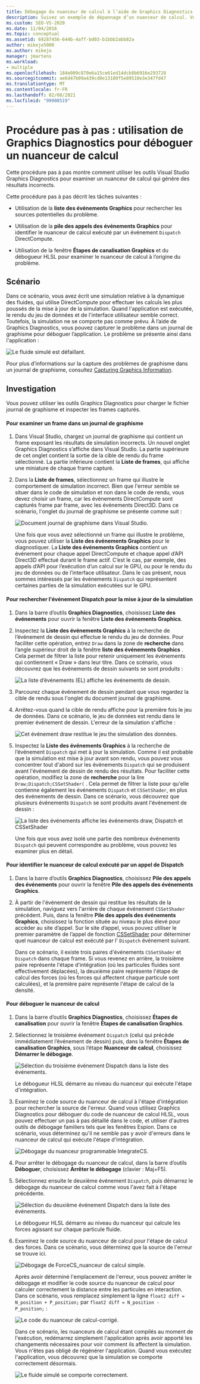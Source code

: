 ```yaml
---
title: Débogage du nuanceur de calcul à l’aide de Graphics Diagnostics
description: Suivez un exemple de dépannage d’un nuanceur de calcul. Vous pouvez voir l’utilisation de la liste des événements Graphics, de la pile des appels des événements graphiques et des étapes de canalisation Graphics.
ms.custom: SEO-VS-2020
ms.date: 11/04/2016
ms.topic: conceptual
ms.assetid: 69287456-644b-4aff-bd03-b1bbb2abb82a
author: mikejo5000
ms.author: mikejo
manager: jmartens
ms.workload:
- multiple
ms.openlocfilehash: 184e009c870e6a15ce61ed14dcb8b6916e293728
ms.sourcegitcommit: ae6d47b09a439cd0e13180f5e89510e3e347fd47
ms.translationtype: MT
ms.contentlocale: fr-FR
ms.lasthandoff: 02/08/2021
ms.locfileid: "99908519"
---
```

# <a name="walkthrough-using-graphics-diagnostics-to-debug-a-compute-shader"></a>Procédure pas à pas : utilisation de Graphics Diagnostics pour déboguer un nuanceur de calcul
Cette procédure pas à pas montre comment utiliser les outils Visual Studio Graphics Diagnostics pour examiner un nuanceur de calcul qui génère des résultats incorrects.

 Cette procédure pas à pas décrit les tâches suivantes :

- Utilisation de la **liste des événements Graphics** pour rechercher les sources potentielles du problème.

- Utilisation de la **pile des appels des événements Graphics** pour identifier le nuanceur de calcul exécuté par un événement `Dispatch` DirectCompute.

- Utilisation de la fenêtre **Étapes de canalisation Graphics** et du débogueur HLSL pour examiner le nuanceur de calcul à l’origine du problème.

## <a name="scenario"></a>Scénario
 Dans ce scénario, vous avez écrit une simulation relative à la dynamique des fluides, qui utilise DirectCompute pour effectuer les calculs les plus poussés de la mise à jour de la simulation. Quand l'application est exécutée, le rendu du jeu de données et de l'interface utilisateur semble correct. Toutefois, la simulation ne se comporte pas comme prévu. À l’aide de Graphics Diagnostics, vous pouvez capturer le problème dans un journal de graphisme pour déboguer l’application. Le problème se présente ainsi dans l'application :

 ![Le fluide simulé est défaillant.](media/gfx_diag_demo_compute_shader_fluid_problem.png "gfx_diag_demo_compute_shader_fluid_problem")

 Pour plus d’informations sur la capture des problèmes de graphisme dans un journal de graphisme, consultez [Capturing Graphics Information](capturing-graphics-information.md).

## <a name="investigation"></a>Investigation
 Vous pouvez utiliser les outils Graphics Diagnostics pour charger le fichier journal de graphisme et inspecter les frames capturés.

#### <a name="to-examine-a-frame-in-a-graphics-log"></a>Pour examiner un frame dans un journal de graphisme

1. Dans Visual Studio, chargez un journal de graphisme qui contient un frame exposant les résultats de simulation incorrects. Un nouvel onglet Graphics Diagnostics s’affiche dans Visual Studio. La partie supérieure de cet onglet contient la sortie de la cible de rendu du frame sélectionné. La partie inférieure contient la **Liste de frames**, qui affiche une miniature de chaque frame capturé.

2. Dans la **Liste de frames**, sélectionnez un frame qui illustre le comportement de simulation incorrect. Bien que l'erreur semble se situer dans le code de simulation et non dans le code de rendu, vous devez choisir un frame, car les événements DirectCompute sont capturés frame par frame, avec les événements Direct3D. Dans ce scénario, l'onglet du journal de graphisme se présente comme suit :

    ![Document journal de graphisme dans Visual Studio.](media/gfx_diag_demo_compute_shader_fluid_step_1.png "gfx_diag_demo_compute_shader_fluid_step_1")

   Une fois que vous avez sélectionné un frame qui illustre le problème, vous pouvez utiliser la **Liste des événements Graphics** pour le diagnostiquer. La **Liste des événements Graphics** contient un événement pour chaque appel DirectCompute et chaque appel d’API Direct3D effectué durant le frame actif. C’est le cas, par exemple, des appels d’API pour l’exécution d’un calcul sur le GPU, ou pour le rendu du jeu de données ou de l’interface utilisateur. Dans le cas présent, nous sommes intéressés par les événements `Dispatch` qui représentent certaines parties de la simulation exécutées sur le GPU.

#### <a name="to-find-the-dispatch-event-for-the-simulation-update"></a>Pour rechercher l'événement Dispatch pour la mise à jour de la simulation

1. Dans la barre d’outils **Graphics Diagnostics**, choisissez **Liste des événements** pour ouvrir la fenêtre **Liste des événements Graphics**.

2. Inspectez la **Liste des événements Graphics** à la recherche de l’événement de dessin qui effectue le rendu du jeu de données. Pour faciliter cette opération, entrez `Draw` dans la zone de **recherche** dans l’angle supérieur droit de la fenêtre **liste des événements Graphics** . Cela permet de filtrer la liste pour retenir uniquement les événements qui contiennent « Draw » dans leur titre. Dans ce scénario, vous découvrez que les événements de dessin suivants se sont produits :

    ![La liste d’événements &#40;EL&#41; affiche les événements de dessin.](media/gfx_diag_demo_compute_shader_fluid_step_2.png "gfx_diag_demo_compute_shader_fluid_step_2")

3. Parcourez chaque événement de dessin pendant que vous regardez la cible de rendu sous l'onglet du document journal de graphisme.

4. Arrêtez-vous quand la cible de rendu affiche pour la première fois le jeu de données. Dans ce scénario, le jeu de données est rendu dans le premier événement de dessin. L'erreur de la simulation s'affiche :

    ![Cet événement draw restitue le jeu the simulation des données.](media/gfx_diag_demo_compute_shader_fluid_step_3.png "gfx_diag_demo_compute_shader_fluid_step_3")

5. Inspectez la **Liste des événements Graphics** à la recherche de l’événement `Dispatch` qui met à jour la simulation. Comme il est probable que la simulation est mise à jour avant son rendu, vous pouvez vous concentrer tout d'abord sur les événements `Dispatch` qui se produisent avant l'événement de dessin de rendu des résultats. Pour faciliter cette opération, modifiez la zone de **recherche** pour la lire `Draw;Dispatch;CSSetShader(` . Cela permet de filtrer la liste pour qu'elle contienne également les événements `Dispatch` et `CSSetShader`, en plus des événements de dessin. Dans ce scénario, vous découvrez que plusieurs événements `Dispatch` se sont produits avant l'événement de dessin :

    ![La liste des événements affiche les événements draw, Dispatch et CSSetShader](media/gfx_diag_demo_compute_shader_fluid_step_4.png "gfx_diag_demo_compute_shader_fluid_step_4")

   Une fois que vous avez isolé une partie des nombreux événements `Dispatch` qui peuvent correspondre au problème, vous pouvez les examiner plus en détail.

#### <a name="to-determine-which-compute-shader-a-dispatch-call-executes"></a>Pour identifier le nuanceur de calcul exécuté par un appel de Dispatch

1. Dans la barre d’outils **Graphics Diagnostics**, choisissez **Pile des appels des événements** pour ouvrir la fenêtre **Pile des appels des événements Graphics**.

2. À partir de l'événement de dessin qui restitue les résultats de la simulation, naviguez vers l'arrière de chaque événement `CSSetShader` précédent. Puis, dans la fenêtre **Pile des appels des événements Graphics**, choisissez la fonction située au niveau le plus élevé pour accéder au site d’appel. Sur le site d’appel, vous pouvez utiliser le premier paramètre de l’appel de fonction [CSSetShader](/windows/desktop/api/d3d11/nf-d3d11-id3d11devicecontext-cssetshader) pour déterminer quel nuanceur de calcul est exécuté par l' `Dispatch` événement suivant.

   Dans ce scénario, il existe trois paires d'événements `CSSetShader` et `Dispatch` dans chaque frame. Si vous revenez en arrière, la troisième paire représente l'étape d'intégration (où les particules fluides sont effectivement déplacées), la deuxième paire représente l'étape de calcul des forces (où les forces qui affectent chaque particule sont calculées), et la première paire représente l'étape de calcul de la densité.

#### <a name="to-debug-the-compute-shader"></a>Pour déboguer le nuanceur de calcul

1. Dans la barre d’outils **Graphics Diagnostics**, choisissez **Étapes de canalisation** pour ouvrir la fenêtre **Étapes de canalisation Graphics**.

2. Sélectionnez le troisième événement `Dispatch` (celui qui précède immédiatement l’événement de dessin) puis, dans la fenêtre **Étapes de canalisation Graphics**, sous l’étape **Nuanceur de calcul**, choisissez **Démarrer le débogage**.

    ![Sélection du troisième événement Dispatch dans la liste des événements.](media/gfx_diag_demo_compute_shader_fluid_step_6.png "gfx_diag_demo_compute_shader_fluid_step_6")

    Le débogueur HLSL démarre au niveau du nuanceur qui exécute l'étape d'intégration.

3. Examinez le code source du nuanceur de calcul à l'étape d'intégration pour rechercher la source de l'erreur. Quand vous utilisez Graphics Diagnostics pour déboguer du code de nuanceur de calcul HLSL, vous pouvez effectuer un pas à pas détaillé dans le code, et utiliser d'autres outils de débogage familiers tels que les fenêtres Espion. Dans ce scénario, vous déterminez qu'il ne semble pas y avoir d'erreurs dans le nuanceur de calcul qui exécute l'étape d'intégration.

    ![Débogage du nuanceur programmable IntegrateCS.](media/gfx_diag_demo_compute_shader_fluid_step_7.png "gfx_diag_demo_compute_shader_fluid_step_7")

4. Pour arrêter le débogage du nuanceur de calcul, dans la barre d’outils **Déboguer**, choisissez **Arrêter le débogage** (clavier : Maj+F5).

5. Sélectionnez ensuite le deuxième événement `Dispatch`, puis démarrez le débogage du nuanceur de calcul comme vous l'avez fait à l'étape précédente.

    ![Sélection du deuxième événement Dispatch dans la liste des événements.](media/gfx_diag_demo_compute_shader_fluid_step_8.png "gfx_diag_demo_compute_shader_fluid_step_8")

    Le débogueur HLSL démarre au niveau du nuanceur qui calcule les forces agissant sur chaque particule fluide.

6. Examinez le code source du nuanceur de calcul pour l'étape de calcul des forces. Dans ce scénario, vous déterminez que la source de l'erreur se trouve ici.

    ![Débogage de ForceCS&#95;nuanceur de calcul simple.](media/gfx_diag_demo_compute_shader_fluid_step_9.png "gfx_diag_demo_compute_shader_fluid_step_9")

   Après avoir déterminé l'emplacement de l'erreur, vous pouvez arrêter le débogage et modifier le code source du nuanceur de calcul pour calculer correctement la distance entre les particules en interaction. Dans ce scénario, vous remplacez simplement la ligne `float2 diff = N_position + P_position;` par `float2 diff = N_position - P_position;` :

   ![Le code du nuanceur de calcul&#45;corrigé.](media/gfx_diag_demo_compute_shader_fluid_step_10.png "gfx_diag_demo_compute_shader_fluid_step_10")

   Dans ce scénario, les nuanceurs de calcul étant compilés au moment de l'exécution, redémarrez simplement l'application après avoir apporté les changements nécessaires pour voir comment ils affectent la simulation. Vous n'êtes pas obligé de régénérer l'application. Quand vous exécutez l'application, vous découvrez que la simulation se comporte correctement désormais.

   ![Le fluide simulé se comporte correctement.](media/gfx_diag_demo_compute_shader_fluid_resolution.png "gfx_diag_demo_compute_shader_fluid_resolution")